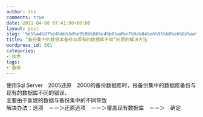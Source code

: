 ```yaml
---
author: ths
comments: true
date: 2011-04-08 07:41:00+00:00
layout: post
slug: '%e5%a4%87%e4%bb%bd%e9%9b%86%e4%b8%ad%e7%9a%84%e6%95%b0%e6%8d%ae%e5%ba%93%e5%a4%87%e4%bb%bd%e4%b8%8e%e7%8e%b0%e6%9c%89%e7%9a%84%e6%95%b0%e6%8d%ae%e5%ba%93%e4%b8%8d%e5%90%8c%e9%97%ae'
title: “备份集中的数据库备份与现有的数据库不同”问题的解决方法
wordpress_id: 601
categories:
- 技术
tags:
- 备份
---
```


使用Sql Server　2005还原　2000的备份数据库时，报备份集中的数据库备份与现有的数据库不同的错误．  
主要由于新建的数据与备份集中的不同导致  
解决办法：选项　－－＞还原选项　－－＞覆盖现有数据库　－－＞　确定



